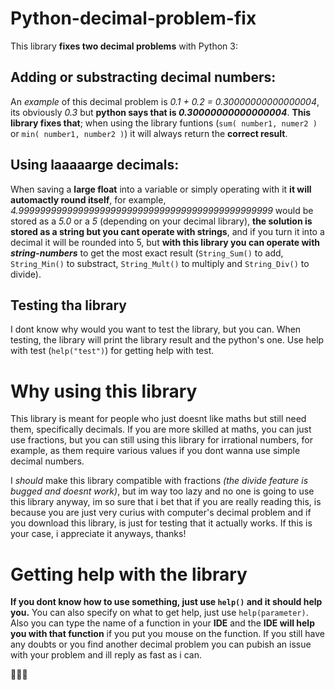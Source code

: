 # **Python-decimal-problem-fix**

This library **fixes two decimal problems** with Python 3:

## Adding or substracting decimal numbers:
An _example_ of this decimal problem is _0.1 + 0.2 = 0.30000000000000004_, its obviously _0.3_ but **python says that is _0.30000000000000004_**. **This library fixes that**; when using the library funtions (`sum( number1, numer2 )` or `min( number1, number2 )`) it will always return the **correct result**.
## Using laaaaarge decimals:
When saving a **large float** into a variable or simply operating with it **it will automactly round itself**, for example, _4.99999999999999999999999999999999999999999999999_ would be stored as a _5.0_ or a _5_ (depending on your decimal library), **the solution is stored as a string but you cant operate with strings**, and if you turn it into a decimal it will be rounded into 5, but **with this library you can operate with _string-numbers_** to get the most exact result (`String_Sum()` to add, `String_Min()` to substract, `String_Mult()` to multiply and `String_Div()` to divide).
## Testing tha library
I dont know why would you want to test the library, but you can.
When testing, the library will print the library result and the python's one.
Use help with test (`help("test")`) for getting help with test.
# Why using this library
This library is meant for people who just doesnt like maths but still need them, specifically decimals.
If you are more skilled at maths, you can just use fractions, but you can still using this library for irrational numbers, for example, as them require various values if you dont wanna use simple decimal numbers.

I _should_ make this library compatible with fractions _(the divide feature is bugged and doesnt work)_, but im way too lazy and no one is going to use this library anyway, im so sure that i bet that if you are really reading this, is because you are just very curius with computer's decimal problem and if you download this library, is just for testing that it actually works. If this is your case, i appreciate it anyways, thanks!
# Getting help with the library
**If you dont know how to use something, just use `help()` and it should help you.**
You can also specify on what to get help, just use `help(parameter)`.
Also you can type the name of a function in your **IDE** and the **IDE will help you with that function** if you put you mouse on the function.
If you still have any doubts or you find another decimal problem you can pubish an issue with your problem and ill reply as fast as i can.

🧃🧃🧃
